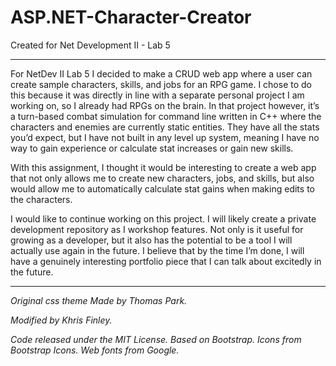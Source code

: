 # ASP.NET-Character-Creator
Created for Net Development II - Lab 5 
<hr/>

For NetDev II Lab 5 I decided to make a CRUD web app where a user can create sample characters, skills, and jobs for an RPG game. 
I chose to do this because it was directly in line with a separate personal project I am working on, so I already had RPGs on the brain. 
In that project however, it’s a turn-based combat simulation for command line written in C++ where the characters and enemies are currently static entities.
They have all the stats you’d expect, but I have not built in any level up system, meaning I have no way to gain experience or calculate stat increases or 
gain new skills.

With this assignment, I thought it would be interesting to create a web app that not only allows me to create new characters, jobs, and skills, but also 
would allow me to automatically calculate stat gains when making edits to the characters. 

I would like to continue working on this project. I will likely create a private development repository as I workshop features. 
Not only is it useful for growing as a developer, but it also has the potential to be a tool I will actually use again in the future. 
I believe that by the time I’m done, I will have a genuinely interesting portfolio piece that I can talk about excitedly in the future.



<hr/>

<em>
Original css theme Made by Thomas Park.
 
Modified by Khris Finley.
 
Code released under the MIT License.
Based on Bootstrap. Icons from Bootstrap Icons. Web fonts from Google.
 </em>
